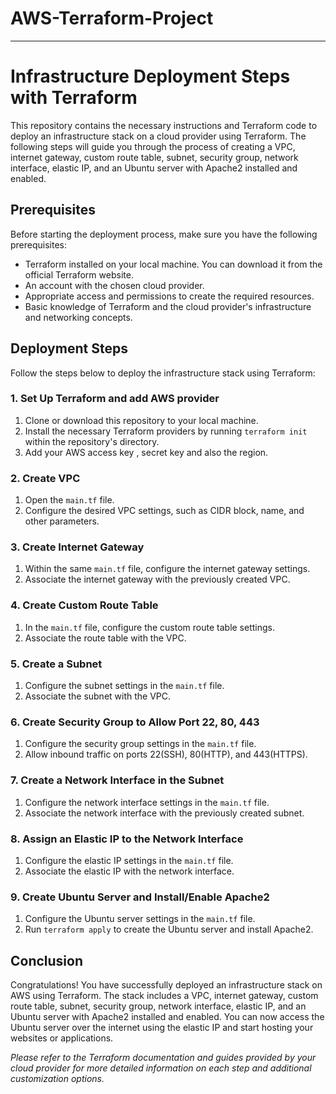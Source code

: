 #  **AWS-Terraform-Project** 

---

# Infrastructure Deployment Steps with Terraform

This repository contains the necessary instructions and Terraform code to deploy an infrastructure stack on a cloud provider using Terraform. The following steps will guide you through the process of creating a VPC, internet gateway, custom route table, subnet, security group, network interface, elastic IP, and an Ubuntu server with Apache2 installed and enabled.

## Prerequisites

Before starting the deployment process, make sure you have the following prerequisites:

- Terraform installed on your local machine. You can download it from the official Terraform website.
- An account with the chosen cloud provider.
- Appropriate access and permissions to create the required resources.
- Basic knowledge of Terraform and the cloud provider's infrastructure and networking concepts.

## Deployment Steps

Follow the steps below to deploy the infrastructure stack using Terraform:

### 1. Set Up Terraform and add AWS provider

1. Clone or download this repository to your local machine.
2. Install the necessary Terraform providers by running `terraform init` within the repository's directory.
3. Add your AWS access key , secret key and also the region. 

### 2. Create VPC

1. Open the `main.tf` file.
2. Configure the desired VPC settings, such as CIDR block, name, and other parameters.

### 3. Create Internet Gateway

1. Within the same `main.tf` file, configure the internet gateway settings.
2. Associate the internet gateway with the previously created VPC.

### 4. Create Custom Route Table

1. In the `main.tf` file, configure the custom route table settings.
2. Associate the route table with the VPC.

### 5. Create a Subnet

1. Configure the subnet settings in the `main.tf` file.
2. Associate the subnet with the VPC.

### 6. Create Security Group to Allow Port 22, 80, 443

1. Configure the security group settings in the `main.tf` file.
2. Allow inbound traffic on ports 22(SSH), 80(HTTP), and 443(HTTPS).

### 7. Create a Network Interface in the Subnet

1. Configure the network interface settings in the `main.tf` file.
2. Associate the network interface with the previously created subnet.

### 8. Assign an Elastic IP to the Network Interface

1. Configure the elastic IP settings in the `main.tf` file.
2. Associate the elastic IP with the network interface.

### 9. Create Ubuntu Server and Install/Enable Apache2

1. Configure the Ubuntu server settings in the `main.tf` file.
2. Run `terraform apply` to create the Ubuntu server and install Apache2.

## Conclusion

Congratulations! You have successfully deployed an infrastructure stack on AWS using Terraform. The stack includes a VPC, internet gateway, custom route table, subnet, security group, network interface, elastic IP, and an Ubuntu server with Apache2 installed and enabled. You can now access the Ubuntu server over the internet using the elastic IP and start hosting your websites or applications.

*Please refer to the Terraform documentation and guides provided by your cloud provider for more detailed information on each step and additional customization options.*

